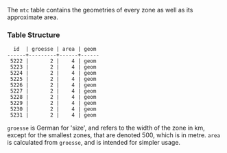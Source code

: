 The `mtc` table contains the geometries of every zone as well as its approximate area.

### Table Structure
```
  id  | groesse | area | geom
------+---------+------+------
 5222 |       2 |    4 | geom
 5223 |       2 |    4 | geom
 5224 |       2 |    4 | geom
 5225 |       2 |    4 | geom
 5226 |       2 |    4 | geom
 5227 |       2 |    4 | geom
 5228 |       2 |    4 | geom
 5229 |       2 |    4 | geom
 5230 |       2 |    4 | geom
 5231 |       2 |    4 | geom
```
`groesse` is German for 'size', and refers to the width of the zone in km, except for the smallest zones, that are denoted 500, which is in metre. `area` is calculated from `groesse`, and is intended for simpler usage.
